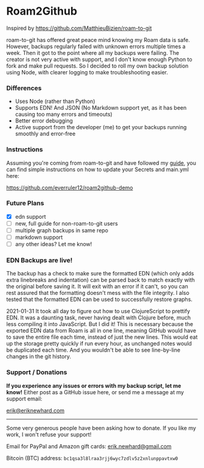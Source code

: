 # Roam2Github

Inspired by https://github.com/MatthieuBizien/roam-to-git

roam-to-git has offered great peace mind knowing my Roam data is safe. However, backups regularly failed with unknown errors multiple times a week. Then it got to the point where all my backups were failing. The creator is not very active with support, and I don't know enough Python to fork and make pull requests. So I decided to roll my own backup solution using Node, with clearer logging to make troubleshooting easier.

### Differences

- Uses Node (rather than Python)
- Supports EDN! And JSON (No Markdown support yet, as it has been causing too many errors and timeouts)
- Better error debugging
- Active support from the developer (me) to get your backups running smoothly and error-free

### Instructions

Assuming you're coming from roam-to-git and have followed my [guide](https://eriknewhard.com/blog/backup-roam-in-github), you can find simple instructions on how to update your Secrets and main.yml here:

https://github.com/everruler12/roam2github-demo

### Future Plans

- [x] edn support
- [ ] new, full guide for non-roam-to-git users
- [ ] multiple graph backups in same repo
- [ ] markdown support
- [ ] any other ideas? Let me know!

### EDN Backups are live!

The backup has a check to make sure the formatted EDN (which only adds extra linebreaks and indentation) can be parsed back to match exactly with the original before saving it. It will exit with an error if it can't, so you can rest assured that the formatting doesn't mess with the file integrity. I also tested that the formatted EDN can be used to successfully restore graphs.

2021-01-31 It took all day to figure out how to use ClojureScript to prettify EDN. It was a daunting task, never having dealt with Clojure before, much less compiling it into JavaScript. But I did it! This is necessary because the exported EDN data from Roam is all in one line, meaning GitHub would have to save the entire file each time, instead of just the new lines. This would eat up the storage pretty quickly if run every hour, as unchanged notes would be duplicated each time. And you wouldn't be able to see line-by-line changes in the git history.

### Support / Donations

**If you experience any issues or errors with my backup script, let me know!** Either post as a GitHub issue here, or send me a message at my support email:

[erik@eriknewhard.com](mailto:erik@eriknewhard.com)

---

Some very generous people have been asking how to donate. If you like my work, I won't refuse your support!

Email for PayPal and Amazon gift cards: [erik.newhard@gmail.com](erik.newhard@gmail.com)

Bitcoin (BTC) address: `bc1qsa3l8lraa3rjj6wyc7zdlv5z2xnlunppavtxw0`
